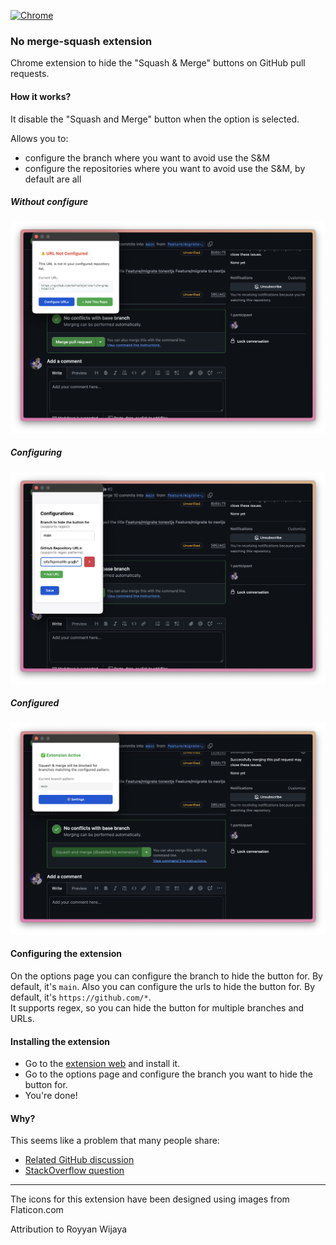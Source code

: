 [![Chrome](https://img.shields.io/chrome-web-store/v/aabhjeaepficccegjneggegjjcegnhel?logo=Google%20Chrome&logoColor=white&label=Chrome%2047%2B&labelColor=4285F4&color=critical)](https://chrome.google.com/webstore/detail/github-sm-blocker/aabhjeaepficccegjneggegjjcegnhel)

### No merge-squash extension

Chrome extension to hide the "Squash & Merge" buttons on GitHub pull requests.

#### How it works?

It disable the "Squash and Merge" button when the option is selected.

Allows you to:

- configure the branch where you want to avoid use the S&M
- configure the repositories where you want to avoid use the S&M, by default are all

##### Without configure

![extension-to-configure.png](static%2Fextension-to-configure.png)

##### Configuring

![extension-configuring.png](static%2Fextension-configuring.png)

##### Configured

![extension-configured.png](static%2Fextension-configured.png)

#### Configuring the extension

On the options page you can configure the branch to hide the button for. By default, it's `main`. Also you can configure the urls to hide the button for. By default, it's `https://github.com/*`.
</br>
It supports regex, so you can hide the button for multiple branches and URLs.

#### Installing the extension

- Go to the [extension web](https://chrome.google.com/webstore/detail/github-sm-blocker/aabhjeaepficccegjneggegjjcegnhel) and install it.
- Go to the options page and configure the branch you want to hide the button for.
- You're done!

#### Why?

This seems like a problem that many people share:

- [Related GitHub discussion](https://github.com/community/community/discussions/10809)
- [StackOverflow question](https://stackoverflow.com/questions/65898390/is-there-a-way-to-disable-squash-and-merge-for-certain-branches-in-github)

---

The icons for this extension have been designed using images from Flaticon.com

Attribution to Royyan Wijaya
